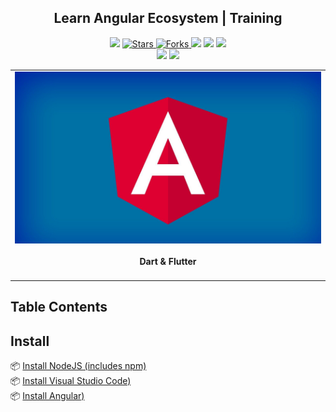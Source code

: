 <h2 align="center">Learn Angular Ecosystem | Training </h2>

<p align="center">
   </a>
    <img src="https://img.shields.io/github/languages/top/BrianMarquez3/angular-ecosystem?color=blue">
  </a>
  <a href="https://github.com/BrianMarquez3/angular-ecosystem/stargazers">
    <img src="https://img.shields.io/github/stars/BrianMarquez3/angular-ecosystem.svg?style=flat" alt="Stars">
  </a>
  <a href="https://github.com/BrianMarquez3/angular-ecosystem/network">
    <img src="https://img.shields.io/github/forks/BrianMarquez3/angular-ecosystem.svg?style=flat" alt="Forks">
  </a>
    <img src="https://img.shields.io/github/v/tag/BrianMarquez3/angular-ecosystem?color=red&label=Version&logo=dart">
  </a>
  
  </a>
    <img src="https://img.shields.io/github/languages/code-size/BrianMarquez3/angular-ecosystem">
  </a>
  
  </a>
    <img src="https://img.shields.io/github/downloads/BrianMarquez3/angular-ecosystem/total?color=green">
  </a>
  
   </a>
   <a href="https://github.com/BrianMarquez3/angular-ecosystem/network">
  </a><br>
 
<!--Cuadrados grandes-->
  <img src="https://img.shields.io/github/last-commit/BrianMarquez3/angular-ecosystem?color=yellow&style=for-the-badge">
  <img src="https://img.shields.io/github/languages/count/BrianMarquez3/angular-ecosystem?style=for-the-badge">
</p>
  
<table align="center">
  <tr>
    <td align="center" style="padding=0;width=50%;">
      <img align="center" style="padding=0;" src="./assets/angular_main.jpg" />
      <h4 align="center"> Dart & Flutter </h4>
    </td>
  </tr>
</table>
 
## Table Contents

 <!-- Numeration    | Check  |    Topic      |   Available      |    Edit Gitpot    |    Downloads    |  Link   |
| ------------ |--------|-------------- |----------------- |------------------ |---------------- |-------- |
|  001   |:heavy_check_mark: | [Install](https://github.com/BrianMarquez3/Learning-Dark-Flutter/tree/main/Install-Dark-Flutter)  |   👍  |<img src="https://media.giphy.com/media/gJ1zlEIw4c30qpyooF/giphy.gif" width="25px"> | 💾 | [ Atras](https://github.com/BrianMarquez3) | 
|  002   |:heavy_check_mark: | [Operators](#Operators)  |   👍  |<img src="https://media.giphy.com/media/gJ1zlEIw4c30qpyooF/giphy.gif" width="25px"> | 💾 | [ Atras](https://github.com/BrianMarquez3) |  -->



## Install

📦 [Install NodeJS (includes npm)](https://nodejs.org/es/download/) <br>
📦 [Install Visual Studio Code)](https://code.visualstudio.com/) <br>
📦 [Install Angular)](https://angular.io/guide/setup-local) <br>


 